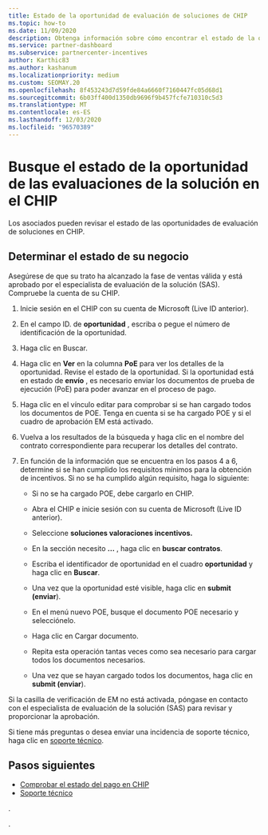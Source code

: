 ```yaml
---
title: Estado de la oportunidad de evaluación de soluciones de CHIP
ms.topic: how-to
ms.date: 11/09/2020
description: Obtenga información sobre cómo encontrar el estado de la oportunidad de evaluación de la solución en la plataforma de incentivos de canal (CHIP).
ms.service: partner-dashboard
ms.subservice: partnercenter-incentives
author: Karthic83
ms.author: kashanum
ms.localizationpriority: medium
ms.custom: SEOMAY.20
ms.openlocfilehash: 8f453243d7d59fde84a6660f7160447fc05d68d1
ms.sourcegitcommit: 6b03ff400d1350db9696f9b457fcfe710310c5d3
ms.translationtype: MT
ms.contentlocale: es-ES
ms.lasthandoff: 12/03/2020
ms.locfileid: "96570389"
---
```

# <a name="find-your-solution-assessments-opportunity-status-on-chip"></a>Busque el estado de la oportunidad de las evaluaciones de la solución en el CHIP

Los asociados pueden revisar el estado de las oportunidades de evaluación de soluciones en CHIP.

## <a name="determine-the-status-of-your-deal"></a>Determinar el estado de su negocio

Asegúrese de que su trato ha alcanzado la fase de ventas válida y está aprobado por el especialista de evaluación de la solución (SAS). Compruebe la cuenta de su CHIP.

1. Inicie sesión en el CHIP con su cuenta de Microsoft (Live ID anterior).
1. En el campo ID. de **oportunidad** , escriba o pegue el número de identificación de la oportunidad.
3. Haga clic en Buscar.

1. Haga clic en **Ver** en la columna **PoE** para ver los detalles de la oportunidad. Revise el estado de la oportunidad. Si la oportunidad está en estado de **envío** , es necesario enviar los documentos de prueba de ejecución (PoE) para poder avanzar en el proceso de pago.
 
1. Haga clic en el vínculo editar para comprobar si se han cargado todos los documentos de POE. Tenga en cuenta si se ha cargado POE y si el cuadro de aprobación EM está activado.
 
1. Vuelva a los resultados de la búsqueda y haga clic en el nombre del contrato correspondiente para recuperar los detalles del contrato. 

1. En función de la información que se encuentra en los pasos 4 a 6, determine si se han cumplido los requisitos mínimos para la obtención de incentivos. Si no se ha cumplido algún requisito, haga lo siguiente:
 
     - Si no se ha cargado POE, debe cargarlo en CHIP.
 
     - Abra el CHIP e inicie sesión con su cuenta de Microsoft (Live ID anterior).
 
     - Seleccione **soluciones valoraciones incentivos.**

     - En la sección necesito **...** , haga clic en **buscar contratos**.

     - Escriba el identificador de oportunidad en el cuadro **oportunidad** y haga clic en **Buscar**.

     - Una vez que la oportunidad esté visible, haga clic en **submit (enviar**).
  
     - En el menú nuevo POE, busque el documento POE necesario y selecciónelo.

     - Haga clic en Cargar documento.

     - Repita esta operación tantas veces como sea necesario para cargar todos los documentos necesarios.

     - Una vez que se hayan cargado todos los documentos, haga clic en **submit (enviar**).

Si la casilla de verificación de EM no está activada, póngase en contacto con el especialista de evaluación de la solución (SAS) para revisar y proporcionar la aprobación.
 
Si tiene más preguntas o desea enviar una incidencia de soporte técnico, haga clic en [soporte técnico](report-problems-with-partner-center.md).

## <a name="next-steps"></a>Pasos siguientes

- [Comprobar el estado del pago en CHIP](chip-payment-status.md)
- [Soporte técnico](report-problems-with-partner-center.md)

.




.





